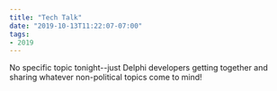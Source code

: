 ```yaml
---
title: "Tech Talk"
date: "2019-10-13T11:22:07-07:00"
tags:
- 2019
---
```


No specific topic tonight--just Delphi developers getting together and sharing whatever non-political topics come to mind!
